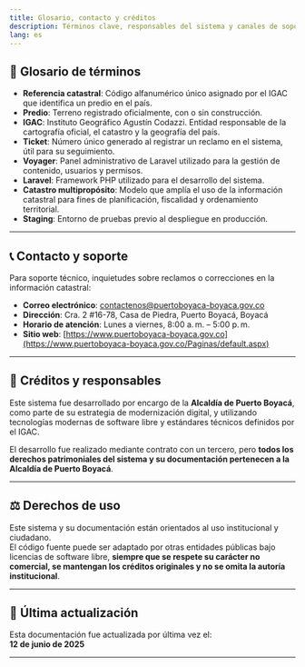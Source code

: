 ```yaml
---
title: Glosario, contacto y créditos
description: Términos clave, responsables del sistema y canales de soporte.
lang: es
---
```


## 🧾 Glosario de términos

- **Referencia catastral**: Código alfanumérico único asignado por el IGAC que identifica un predio en el país.
- **Predio**: Terreno registrado oficialmente, con o sin construcción.
- **IGAC**: Instituto Geográfico Agustín Codazzi. Entidad responsable de la cartografía oficial, el catastro y la geografía del país.
- **Ticket**: Número único generado al registrar un reclamo en el sistema, útil para su seguimiento.
- **Voyager**: Panel administrativo de Laravel utilizado para la gestión de contenido, usuarios y permisos.
- **Laravel**: Framework PHP utilizado para el desarrollo del sistema.
- **Catastro multipropósito**: Modelo que amplía el uso de la información catastral para fines de planificación, fiscalidad y ordenamiento territorial.
- **Staging**: Entorno de pruebas previo al despliegue en producción.

---

## 📞 Contacto y soporte

Para soporte técnico, inquietudes sobre reclamos o correcciones en la información catastral:

- **Correo electrónico**: contactenos@puertoboyaca-boyaca.gov.co  
- **Dirección**: Cra. 2 #16-78, Casa de Piedra, Puerto Boyacá, Boyacá  
- **Horario de atención**: Lunes a viernes, 8:00 a. m. – 5:00 p. m.  
- **Sitio web**: [https://www.puertoboyaca-boyaca.gov.co](https://www.puertoboyaca-boyaca.gov.co/Paginas/default.aspx)

---

## 👥 Créditos y responsables

Este sistema fue desarrollado por encargo de la **Alcaldía de Puerto Boyacá**, como parte de su estrategia de modernización digital, y utilizando tecnologías modernas de software libre y estándares técnicos definidos por el IGAC.

El desarrollo fue realizado mediante contrato con un tercero, pero **todos los derechos patrimoniales del sistema y su documentación pertenecen a la Alcaldía de Puerto Boyacá**.

---

## ⚖️ Derechos de uso

Este sistema y su documentación están orientados al uso institucional y ciudadano.  
El código fuente puede ser adaptado por otras entidades públicas bajo licencias de software libre, **siempre que se respete su carácter no comercial, se mantengan los créditos originales y no se omita la autoría institucional**.

---

## 📆 Última actualización

Esta documentación fue actualizada por última vez el:  
**12 de junio de 2025**

---
